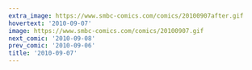 ```yaml
---
extra_image: https://www.smbc-comics.com/comics/20100907after.gif
hovertext: '2010-09-07'
image: https://www.smbc-comics.com/comics/20100907.gif
next_comic: '2010-09-08'
prev_comic: '2010-09-06'
title: '2010-09-07'
---
```


